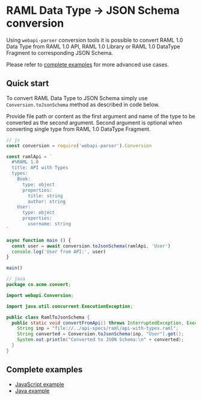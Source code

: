 # RAML Data Type -> JSON Schema conversion
Using `webapi-parser` conversion tools it is possible to convert RAML 1.0 Data Type from RAML 1.0 API, RAML 1.0 Library or RAML 1.0 DataType Fragment to corresponding JSON Schema.

Please refer to [complete examples](#complete-examples) for more advanced use cases.

## Quick start

To convert RAML Data Type to JSON Schema simply use `Conversion.toJsonSchema` method as described in code below.

Provide file path or content as the first argument and name of the type to be converted as the second argument. Second argument is optional when converting single type from RAML 1.0 DataType Fragment.

```js
// js
const conversion = require('webapi-parser').Conversion

const ramlApi = `
  #%RAML 1.0
  title: API with Types
  types:
    Book:
      type: object
      properties:
        title: string
        author: string
    User:
      type: object
      properties:
        username: string
`

async function main () {
  const user = await conversion.toJsonSchema(ramlApi, 'User')
  console.log('User from API:', user)
}

main()
```

```java
// java
package co.acme.convert;

import webapi.Conversion;

import java.util.concurrent.ExecutionException;

public class RamlToJsonSchema {
  public static void convertFromApi() throws InterruptedException, ExecutionException {
    String inp = "file://../api-specs/raml/api-with-types.raml";
    String converted = Conversion.toJsonSchema(inp, "User").get();
    System.out.println("Converted to JSON Schema:\n" + converted);
  }
}
```

## Complete examples
* [JavaScript example](https://github.com/raml-org/webapi-parser/blob/master/examples/js/convert-ramldt-jsonschema.js)
* [Java example](https://github.com/raml-org/webapi-parser/blob/master/examples/java/src/main/java/co/acme/convert/RamlDtToJsonSchema.java)
